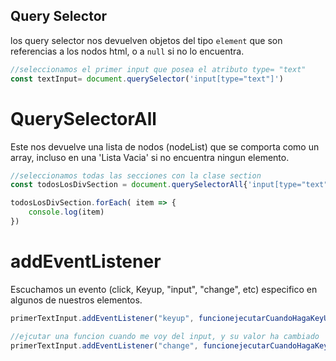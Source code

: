 ## Query Selector

los query selector nos devuelven objetos del tipo `element` que son referencias a los nodos html, o a `null` si no lo encuentra.

```js
//seleccionamos el primer input que posea el atributo type= "text"
const textInput= document.querySelector('input[type="text"]')
```

# QuerySelectorAll

Este nos devuelve una lista de nodos (nodeList) que se comporta como un array, incluso en una 'Lista Vacia' si no encuentra ningun elemento.

```js
//seleccionamos todas las secciones con la clase section
const todosLosDivSection = document.querySelectorAll{'input[type="text"]'}

todosLosDivSection.forEach( item => {
    console.log(item)
})
```

# addEventListener

Escuchamos un evento (click, Keyup, "input", "change", etc) especifico en algunos de nuestros elementos.

```js
primerTextInput.addEventListener("keyup", funcionejecutarCuandoHagaKeyUp())

//ejcutar una funcion cuando me voy del input, y su valor ha cambiado
primerTextInput.addEventListener("change", funcionejecutarCuandoHagaKeyUp())

```